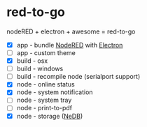# red-to-go

nodeRED + electron + awesome = red-to-go

- [x] app - bundle [NodeRED](https://github.com/node-red/node-red) with [Electron](https://github.com/electron/electron)
- [ ] app - custom theme
- [x] build - osx
- [ ] build - windows
- [ ] build - recompile node (serialport support)
- [x] node - online status
- [x] node - system notification
- [ ] node - system tray
- [ ] node - print-to-pdf
- [x] node - storage ([NeDB](https://github.com/louischatriot/nedb))